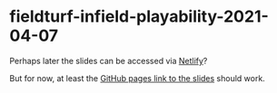 # fieldturf-infield-playability-2021-04-07

Perhaps later the slides can be accessed via [Netlify](https://infield-playability-2021-04-07.netlify.app/)?

But for now, at least the [GitHub pages link to the slides](https://evanmascitti.github.io/fieldturf-infield-playability-2021-04-07/) should work.
